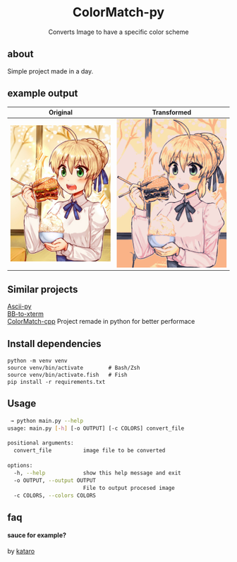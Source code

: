 <h1 align="center">ColorMatch-py</h1>
<p align="center">Converts Image to have a specific color scheme</p>

## about
Simple project made in a day.

## example output

Original             |  Transformed
:-------------------------:|:-------------------------:
![](./assets/example.png)  |  ![](./assets/example-transformed.png)

## Similar projects
[Ascii-py](https://github.com/LeadSeason/Ascii-py)  
[BB-to-xterm](https://github.com/LeadSeason/BB-to-xterm)  
[ColorMatch-cpp](https://github.com/LeadSeason/ColorMatch-cpp) Project remade in python for better performace

## Install dependencies
```
python -m venv venv
source venv/bin/activate        # Bash/Zsh
source venv/bin/activate.fish   # Fish
pip install -r requirements.txt
```

## Usage
```bash
 → python main.py --help                                   
usage: main.py [-h] [-o OUTPUT] [-c COLORS] convert_file

positional arguments:
  convert_file          image file to be converted

options:
  -h, --help            show this help message and exit
  -o OUTPUT, --output OUTPUT
                        File to output procesed image
  -c COLORS, --colors COLORS
```
## faq
#### sauce for example?
by [kataro](https://gelbooru.com/index.php?page=post&s=view&id=7639182)
